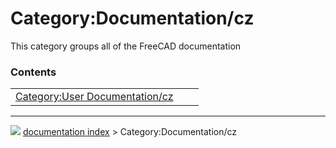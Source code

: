 # Category:Documentation/cz
This category groups all of the FreeCAD documentation

### Contents

|     |     |     |
| --- | --- | --- |
| [Category:User Documentation/cz](Category_User_Documentation/cz.md) |



---
![](images/Right_arrow.png) [documentation index](../README.md) > Category:Documentation/cz
